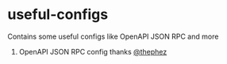 # useful-configs
Contains some useful configs like OpenAPI JSON RPC and more

1. OpenAPI JSON RPC config thanks [@thephez](https://github.com/thephez/) 
